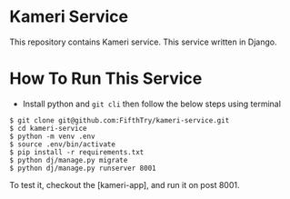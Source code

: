 # Kameri Service

This repository contains Kameri service. This service written in Django.

# How To Run This Service
- Install python and `git cli` then follow the below steps using terminal
```shell
$ git clone git@github.com:FifthTry/kameri-service.git
$ cd kameri-service
$ python -m venv .env
$ source .env/bin/activate
$ pip install -r requirements.txt
$ python dj/manage.py migrate
$ python dj/manage.py runserver 8001
```

To test it, checkout the [kameri-app], and run it on post 8001.
